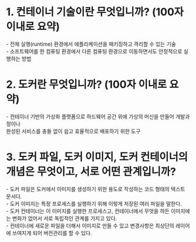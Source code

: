 # 1. 컨테이너 기술이란 무엇입니까? (100자 이내로 요약)
 \- 전체 실행(runtime) 환경에서 애플리케이션을 패키징하고 격리할 수 있는 기술<br>
 \- 소프트웨어를 한 컴퓨팅 환경에서 다른 컴퓨팅 환경으로 이동하면서도 안정적으로 실행하는 방법
# 2. 도커란 무엇입니까? (100자 이내로 요약)
 \- 컨테이너 기반의 가상화 플랫폼으로 하드웨어 공간 위에 가상의 머신을 만들어 개발과정이나 <br>
    완성된 서비스를 충돌 없이 쉽고 효율적으로 배포하기 위한 도구

# 3. 도커 파일, 도커 이미지, 도커 컨테이너의 개념은 무엇이고, 서로 어떤 관계입니까?
 \- 도커 파일은 도커에서 이미지를 생성하기 위한 용도로 작성하는 코드 형태의 텍스트 문서다.<br>
 \- 도커 이미지는 특정 프로세스를 실행하기 위해 이렇게 저장된 여러 파일을 말한다.<br>
 \- 도커 컨테이너는 이 이미지를 실행한 프로세스고, 컨테이너에서 무엇을 하든 이미지에는 변화가 없어서 서로 독립적인 관계를 가지고 있다. <br>
 \- 컨테이너에 새로운 파일을 더해서 이미지로 만들 수 있고 변경사항은 최상단의 레이어에 쓰여지게 되어 버전관리를 할 수 있다.